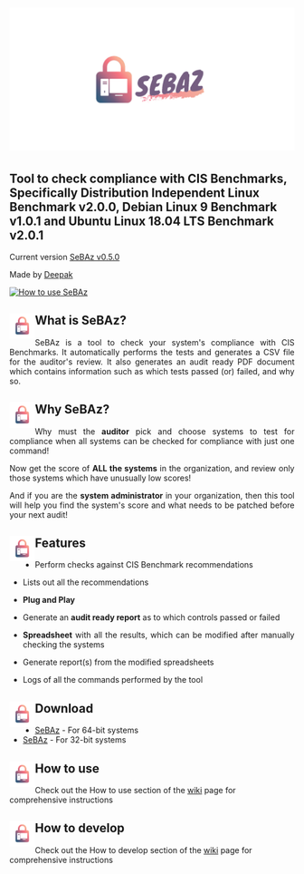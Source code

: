 # <img src="https://github.com/Deepak710/SeBAz/blob/master/Logo.png" alt="SeBAz"/>
## Tool to check compliance with CIS Benchmarks, Specifically Distribution Independent Linux Benchmark v2.0.0, Debian Linux 9 Benchmark v1.0.1 and Ubuntu Linux 18.04 LTS Benchmark v2.0.1

Current version [SeBAz v0.5.0](https://github.com/Deepak710/SeBAz/releases "SeBAz releases")

Made by [Deepak](https://t.me/AzorAhoy "Telegram")

[![How to use SeBAz](https://i.imgur.com/YNq9wRE.jpg)](https://youtu.be/dQw4w9WgXcQ)

## <img align="left" src="https://github.com/Deepak710/SeBAz/blob/master/Icon.png" width="45" height="45" alt=""/>What is SeBAz?

<p align="justify">SeBAz is a tool to check your system's compliance with CIS Benchmarks. It automatically performs the tests and generates a CSV file for the auditor's review. It also generates an audit ready PDF document which contains information such as which tests passed (or) failed, and why so.</p>

## <img align="left" src="https://github.com/Deepak710/SeBAz/blob/master/Icon.png" width="45" height="45" alt=""/>Why SeBAz?
<p align="justify">Why must the <strong>auditor</strong> pick and choose systems to test for compliance when all systems can be checked for compliance with just one command!</p>

<p align="justify">Now get the score of <strong>ALL the systems</strong> in the organization, and review only those systems which have unusually low scores!</p>

<p align="justify">And if you are the <strong>system administrator</strong> in your organization, then this tool will help you find the system's score and what needs to be patched before your next audit!</p>

## <img align="left" src="https://github.com/Deepak710/SeBAz/blob/master/Icon.png" width="45" height="45" alt=""/>Features
* <p align="justify">Perform checks against CIS Benchmark recommendations</p>
* <p align="justify">Lists out all the recommendations</p>
* **Plug and Play**
* <p align="justify">Generate an <strong>audit ready report</strong> as to which controls passed or failed</p>
* <p align="justify"><strong>Spreadsheet</strong> with all the results, which can be modified after manually checking the systems</p>
* <p align="justify">Generate report(s) from the modified spreadsheets</p>
* <p align="justify">Logs of all the commands performed by the tool</p>

## <img align="left" src="https://github.com/Deepak710/SeBAz/blob/master/Icon.png" width="45" height="45" alt=""/>Download

* [SeBAz](https://github.com/Deepak710/SeBAz/releases/download/v0.5.1/SeBAz-amd64 "SeBAz-amd64") - For 64-bit systems
* [SeBAz](https://github.com/Deepak710/SeBAz/releases/download/v0.5.1/SeBAz-i386 "SeBAz-i386") - For 32-bit systems

## <img align="left" src="https://github.com/Deepak710/SeBAz/blob/master/Icon.png" width="45" height="45" alt=""/>How to use

Check out the How to use section of the [wiki](https://github.com/Deepak710/SeBAz/wiki#how-to-use-sebaz "How to use") page for comprehensive instructions

## <img align="left" src="https://github.com/Deepak710/SeBAz/blob/master/Icon.png" width="45" height="45" alt=""/>How to develop

Check out the How to develop section of the [wiki](https://github.com/Deepak710/SeBAz/wiki#how-to-develop-sebaz "How to develop") page for comprehensive instructions
